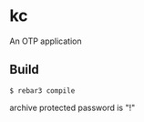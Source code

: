 kc
=====

An OTP application

Build
-----

    $ rebar3 compile


archive protected password is "!"
